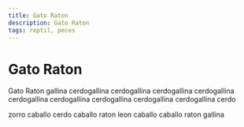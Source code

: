 ```yaml
---
title: Gato Raton
description: Gato Raton
tags: reptil, peces
---
```


# Gato Raton

Gato Raton gallina cerdogallina cerdogallina cerdogallina cerdogallina cerdogallina cerdogallina cerdogallina cerdogallina cerdogallina cerdo

zorro caballo cerdo caballo raton leon caballo caballo raton gallina